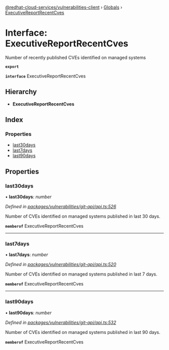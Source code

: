 [@redhat-cloud-services/vulnerabilities-client](../README.md) › [Globals](../globals.md) › [ExecutiveReportRecentCves](executivereportrecentcves.md)

# Interface: ExecutiveReportRecentCves

Number of recently published CVEs identified on managed systems

**`export`** 

**`interface`** ExecutiveReportRecentCves

## Hierarchy

* **ExecutiveReportRecentCves**

## Index

### Properties

* [last30days](executivereportrecentcves.md#last30days)
* [last7days](executivereportrecentcves.md#last7days)
* [last90days](executivereportrecentcves.md#last90days)

## Properties

###  last30days

• **last30days**: *number*

*Defined in [packages/vulnerabilities/git-api/api.ts:526](https://github.com/RedHatInsights/javascript-clients/blob/master/packages/vulnerabilities/git-api/api.ts#L526)*

Number of CVEs identified on managed systems published in last 30 days.

**`memberof`** ExecutiveReportRecentCves

___

###  last7days

• **last7days**: *number*

*Defined in [packages/vulnerabilities/git-api/api.ts:520](https://github.com/RedHatInsights/javascript-clients/blob/master/packages/vulnerabilities/git-api/api.ts#L520)*

Number of CVEs identified on managed systems published in last 7 days.

**`memberof`** ExecutiveReportRecentCves

___

###  last90days

• **last90days**: *number*

*Defined in [packages/vulnerabilities/git-api/api.ts:532](https://github.com/RedHatInsights/javascript-clients/blob/master/packages/vulnerabilities/git-api/api.ts#L532)*

Number of CVEs identified on managed systems published in last 90 days.

**`memberof`** ExecutiveReportRecentCves
